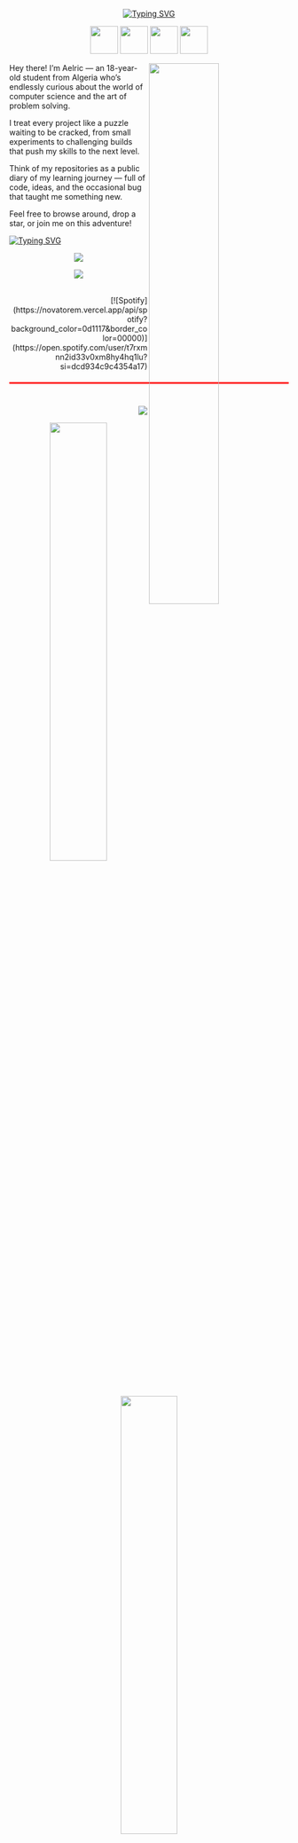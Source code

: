 <p align="center">
<a href="https://git.io/typing-svg"><img src="https://readme-typing-svg.herokuapp.com?font=Varela+Round&pause=1000&color=9EBECB&width=435&lines=Hi+There!+Welcome+to+my+GitHub+space" alt="Typing SVG" /></a>
</p>

<p align="center">
<a href="https://www.instagram.com/aelv.z/">
  <img height="50" src="https://github.com/entlv/entlv/blob/main/images/icons/my-aesthetic/instagram%20(2).png"/></a>















<a href="https://t.me/entlv">
  <img height="50" src="https://github.com/entlv/entlv/blob/main/images/icons/my-aesthetic/telegram%20(2).png"/></a>

<a href="https://www.google.com/?hl=en">
  <img height="50" src="https://github.com/entlv/entlv/blob/main/images/icons/my-aesthetic/linkedin%20(2).png"/></a>

<a href="https://www.google.com/?hl=en">
  <img height="50" src="https://github.com/entlv/entlv/blob/main/images/icons/my-aesthetic/discord%20(2).png"/></a>
</p>


</div>
<img align="right" width="50%" src="https://github.com/entlv/entlv/blob/main/images/a0d581666d26dd9c66bf8ed395cba948.gif"/>

   
 <p> 
Hey there! I’m Aelric — an 18-year-old student from Algeria who’s endlessly curious about the world of computer science and the art of problem solving.</p>
<p>I treat every project like a puzzle waiting to be cracked, from small experiments to challenging builds that push my skills to the next level.</p>
<p>
 Think of my repositories as a public diary of my learning journey — full of code, ideas, and the occasional bug that taught me something new.</p>
  <p> Feel free to browse around, drop a star, or join me on this adventure!</p>

  <div>
 <p align="left">
   <a href="https://git.io/typing-svg"><img src="https://readme-typing-svg.herokuapp.com?font=Libertinus+Serif&pause=1000&color=98CCFF&background=FFFFFF00&center=true&vCenter=true&width=435&lines=My+skills+%3A" alt="Typing SVG" /></a> 
 </p>
<p align="center">
  <a href="https://skillicons.dev">
    <img src="https://skillicons.dev/icons?i=git,bash,debian,discord,linux,md,ps,pycharm,raspberrypi,replit,vscode" />
  </a>
</p>
<p align="center">
  <a href="https://skillicons.dev">
    <img src="https://skillicons.dev/icons?i=cpp,nodejs,mysql,html,python" />
  </a>
</p>
</div>
&nbsp;<div align="right">
[![Spotify](https://novatorem.vercel.app/api/spotify?background_color=0d1117&border_color=00000)](https://open.spotify.com/user/t7rxmnn2id33v0xm8hy4hq1lu?si=dcd934c9c4354a17)

<div style="border-top: 3px solid red; padding-top: 20px; margin: 20px 0;">

</div>
<a href="https://github.com/Ashutosh00710/github-readme-activity-graph">
  <img src="https://github-readme-activity-graph.vercel.app/graph?username=aelric1&theme=github-compact&radius=12&&line=9EBECB&hide_border=true&area=true" />
</a>


<p align="center">
  <img src="https://github-readme-stats.vercel.app/api?username=aelric1&show_icons=true&theme=graywhite&text_color=9EBECB" width="45%" />
  <img src="https://github-readme-streak-stats.herokuapp.com/?user=aelric1&theme=graywhite&text_color=9EBECB" width="45%" />
</p>
<p align="center">
<a href="https://git.io/typing-svg"><img src="https://readme-typing-svg.herokuapp.com?font=Libertinus+Serif&pause=1000&color=98CCFF&background=FFFFFF00&center=true&width=435&lines=Thanks+for+being+here" alt="Typing SVG" /></a></p>
